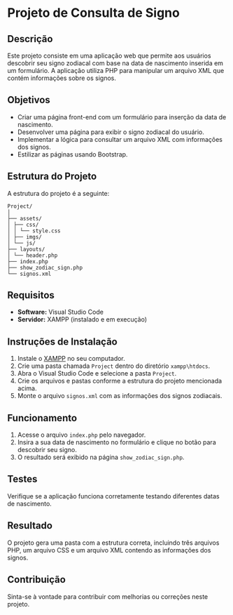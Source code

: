# Projeto de Consulta de Signo

## Descrição
Este projeto consiste em uma aplicação web que permite aos usuários descobrir seu signo zodiacal com base na data de nascimento inserida em um formulário. A aplicação utiliza PHP para manipular um arquivo XML que contém informações sobre os signos.

## Objetivos
- Criar uma página front-end com um formulário para inserção da data de nascimento.
- Desenvolver uma página para exibir o signo zodiacal do usuário.
- Implementar a lógica para consultar um arquivo XML com informações dos signos.
- Estilizar as páginas usando Bootstrap.

## Estrutura do Projeto
A estrutura do projeto é a seguinte:
```
Project/ 
│
├── assets/ 
│ ├── css/ 
│ │ └── style.css 
│ ├── imgs/ 
│ └── js/ 
├── layouts/ 
│ └── header.php 
├── index.php 
├── show_zodiac_sign.php 
└── signos.xml
```


## Requisitos
- **Software:** Visual Studio Code
- **Servidor:** XAMPP (instalado e em execução)

## Instruções de Instalação
1. Instale o [XAMPP](https://www.apachefriends.org/download.html) no seu computador.
2. Crie uma pasta chamada `Project` dentro do diretório `xampp\htdocs`.
3. Abra o Visual Studio Code e selecione a pasta `Project`.
4. Crie os arquivos e pastas conforme a estrutura do projeto mencionada acima.
5. Monte o arquivo `signos.xml` com as informações dos signos zodiacais.

## Funcionamento
1. Acesse o arquivo `index.php` pelo navegador.
2. Insira a sua data de nascimento no formulário e clique no botão para descobrir seu signo.
3. O resultado será exibido na página `show_zodiac_sign.php`.

## Testes
Verifique se a aplicação funciona corretamente testando diferentes datas de nascimento.

## Resultado
O projeto gera uma pasta com a estrutura correta, incluindo três arquivos PHP, um arquivo CSS e um arquivo XML contendo as informações dos signos.

## Contribuição
Sinta-se à vontade para contribuir com melhorias ou correções neste projeto.

